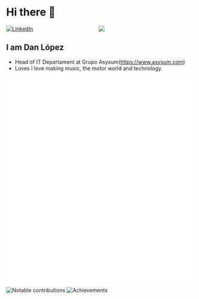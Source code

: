 # Hi there 👋

<div align="left">
  <a href="https://www.linkedin.com/in/danlopz/">
    <img
      src="https://img.shields.io/static/v1?logo=linkedin&style=flat-square&color=0072b1&label=LinkedIn&message=%E2%98%86"
      alt="LinkedIn"
    />
  </a>

  <a href="https://api.daily.dev/get?r=danlopz" target="_blank">
    <img
      width="256"
      align="right"
      src="https://raw.githubusercontent.com/danlopz/danlopz/devcard.svg"
    />
  </a>
</div>

## I am Dan López

- Head of IT Departament at Grupo Asysum(https://www.asysum.com)
- Loves I love making music, the motor world and technology.

![Metrics](https://raw.githubusercontent.com/danlopz/danlopz/github-metrics/github-metrics.svg)
![Notable contributions](https://raw.githubusercontent.com/danlopz/danlopz/github-metrics/notable.svg)
![Achievements](https://raw.githubusercontent.com/danlopz/danlopz/github-metrics/achievements.svg)
